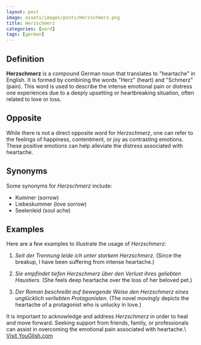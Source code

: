 ```yaml
---
layout: post
image: assets/images/posts/Herzschmerz.png
title: Herzschmerz
categories: [word]
tags: [german]
---
```


## Definition

**Herzschmerz** is a compound German noun that translates to "heartache" in English. It is formed by combining the words "Herz" (heart) and "Schmerz" (pain). This word is used to describe the intense emotional pain or distress one experiences due to a deeply upsetting or heartbreaking situation, often related to love or loss.

## Opposite

While there is not a direct opposite word for *Herzschmerz*, one can refer to the feelings of happiness, contentment, or joy as contrasting emotions. These positive emotions can help alleviate the distress associated with heartache.

## Synonyms

Some synonyms for *Herzschmerz* include:

- Kummer (sorrow)
- Liebeskummer (love sorrow)
- Seelenleid (soul ache)

## Examples

Here are a few examples to illustrate the usage of *Herzschmerz*:

1. *Seit der Trennung leide ich unter starkem Herzschmerz.*
   (Since the breakup, I have been suffering from intense heartache.)

2. *Sie empfindet tiefen Herzschmerz über den Verlust ihres geliebten Haustiers.*
   (She feels deep heartache over the loss of her beloved pet.)

3. *Der Roman beschreibt auf bewegende Weise den Herzschmerz eines unglücklich verliebten Protagonisten.*
   (The novel movingly depicts the heartache of a protagonist who is unlucky in love.)

It is important to acknowledge and address *Herzschmerz* in order to heal and move forward. Seeking support from friends, family, or professionals can assist in overcoming the emotional pain associated with heartache.\ <a id="yg-widget-0" class="youglish-widget" data-query="Herzschmerz" data-lang="german" data-components="8412" data-auto-start="0" data-bkg-color="theme_light" data-title="How%20to%20pronounce%20Herzschmerz%20in%20German"  rel="nofollow" href="https://youglish.com">Visit YouGlish.com</a><script async src="https://youglish.com/public/emb/widget.js" charset="utf-8"></script>